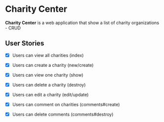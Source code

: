 # Charity Center 

**Charity Center** is a web application that show a list of charity organizations - CRUD


## User Stories
* [X] Users can view all charities (index)
* [X] Users can create a charity (new/create)
* [X] Users can view one charity (show)
* [X] Users can delete a charity (destroy)
* [X] Users can edit a charity (edit/update)
* [X] Users can comment on charities (comments#create)
* [X] Users can delete comments (comments#destroy)

